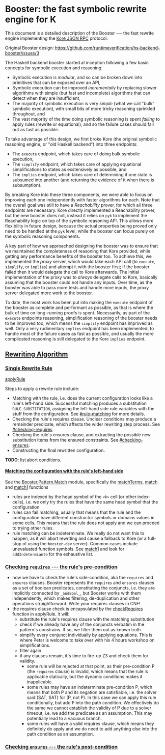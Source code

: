 Booster: the fast symbolic rewrite engine for K
===============================================

This document is a detailed description of the Booster --- the fast rewrite engine implementing the [Kore JSON RPC](./2022-07-18-JSON-RPC-Server-API.md) protocol.

Original Booster design: https://github.com/runtimeverification/hs-backend-booster/issues/3

The Haskell backend booster started at inception following a few basic concepts for symbolic execution and reasoning:

- Symbolic execution is _modular_, and so can be broken down into primitives that can be exposed over an API,
- Symbolic execution can be improved _incrementally_ by replacing slower algorithms with simple (but fast and incomplete) algorithms that can detect when they are insufficient,
- The majority of symbolic execution is very _simple_ (what we call "bulk" symbolic execution), with small bits of more tricky reasoning sprinkled throughout, and
- The vast majority of the time doing symbolic reasoning is spent _failing_ to apply rules (rewrite or equational), and so the failure cases should fall out as fast as possible.

To take advantage of this design, we first broke Kore (the original symbolic reasoning engine, or "old Haskell backend") into three endpoints:

- The `execute` endpoint, which takes care of doing bulk symbolic execution,
- The `simplify` endpoint, which takes care of applying equational simplifications to states as exstensively as possible, and
- The `implies` endpoint, which takes care of determining if one state is subsumed into another (and returning the evidence of it when there is subsumption).

By breaking Kore into these three components, we were able to focus on improving each one independently with faster algorithms for each.
Note that the overall goal was still to have a _Reachability_ prover, for which all three endpoints are necessary.
Kore directly implemented a Reachability prover, but the new booster does not, instead it relies on `pyk` to implement the Reachability logic on top of the symbolic reasoning API.
This allows more flexibility in future design, because the actual properties being proved only need to be handled at the `pyk` level, while the booster can focus purely on the symbolic reasoning components.

A key part of how we approached designing the booster was to ensure that we maintained the completeness of reasoning that Kore provided, while getting any performance benefits of the booster too.
To achieve this, we implemented the _proxy_ server, which would take each API call (to `execute`, `simplify`, or `implies`) and attempt it with the booster first; if the booster failed then it would delegate the call to Kore afterwards.
The initial implementation of the proxy was to _always_ delegate calls to Kore, basically assuming that the booster could not handle any inputs.
Over time, as the booster was able to pass more tests and handle more inputs, the proxy server delegated more work to the booster.

To date, the most work has been put into making the `execute` endpoint of the booster as complete and performant as possible, as that is where the bulk of time on long-running proofs is spent.
Necessarily, as part of the `execute` endpoints reasoning, simplification reasoning of the booster needs to be improved too, which means the `simplify` endpoint has improved as well.
Only a very rudimentary `implies` endpoint has been implemented, to handle most of the failure cases as fast as possible, and usually the more complicated reasoning is still delegated to the Kore `implies` endpoint.

## [Rewriting Algorithm](#rewriting)

### [Single Rewrite Rule](#rewriting-apply-single-rule)

[applyRule](https://github.com/runtimeverification/haskell-backend/blob/3956-booster-rewrite-rule-remainders/booster/library/Booster/Pattern/Rewrite.hs#L329)

Steps to apply a rewrite rule include:

- Matching with the rule, i.e. does the current configuration looks like a rule's left-hand side. Successful matching produces a substitution `RULE_SUBSTITUTION`, assigning the left-hand side rule variables with the stuff from the configuration. See [#rule-matching](#rule-matching) for more details.
- Checking the rule's requires clause. Unclear conditions may produce a remainder predicate, which affects the wider rewriting step process. See [#checking-requires](#checking-requires).
- Checking the rule's ensures clause, and extracting the possible new substitution items from the ensured constraints. See [#checking-ensures](#checking-ensures).
- Constructing the final rewritten configuration.

**TODO**: list abort conditions.

#### [Matching the configuration with the rule's left-hand side](#rule-matching)

See the [Booster.Pattern.Match](https://github.com/runtimeverification/haskell-backend/blob/3956-booster-rewrite-rule-remainders/booster/library/Booster/Pattern/Match.hs#L48) module, specifically the [matchTerms](https://github.com/runtimeverification/haskell-backend/blob/3956-booster-rewrite-rule-remainders/booster/library/Booster/Pattern/Match.hs#L132), [match](https://github.com/runtimeverification/haskell-backend/blob/3956-booster-rewrite-rule-remainders/booster/library/Booster/Pattern/Match.hs#L171) and [match1](https://github.com/runtimeverification/haskell-backend/blob/3956-booster-rewrite-rule-remainders/booster/library/Booster/Pattern/Match.hs#L191) functions
- rules are indexed by the head symbol of the `<k>` cell (or other index-cells), i.e. we only try the rules that have the same head symbol that the configuration
- rules can fail matching, usually that means that the rule and the configuration have different constructor symbols or domains values in some cells.
  This means that the rule does not apply and we can proceed to trying other rules.
- rule matching can be indeterminate. We really do not want this to happen, as it will abort rewriting and cause a fallback to Kore (or a full-stop of using the `booster-dev` server).
  Common cases include unevaluated function symbols. See [match1](https://github.com/runtimeverification/haskell-backend/blob/3956-booster-rewrite-rule-remainders/booster/library/Booster/Pattern/Match.hs#L191) and look for `addIndetermiante` for the exhaustive list.

### [Checking `requires` --- the rule's pre-condition](#checking-requires)

-   now we have to check the rule's side-condition, aka the `requires` and `ensures` clauses. Booster represents the `requires` and `ensures` clauses as a set of boolean predicates, constituting the conjuncts, i.e. they are implicitly connected by `_andBool_`, but Booster works with them independently, which makes filtering, de-duplication and other operations straightforward. Write your requires clauses in CNF!
-   the requires clause check is encapsulated by the [checkRequires](https://github.com/runtimeverification/haskell-backend/blob/3956-booster-rewrite-rule-remainders/booster/library/Booster/Pattern/Rewrite.hs#L496) function in applyRule. It will:
    -   substitute the rule's requires clause with the matching substitution
    -   check if we already have any of the conjuncts verbatim in the pattern's constrains. If so, we filter them out as known truth
    -   simplify every conjunct individually by applying equations. This is where Petar is welcome to take over with his 4 hours workshop on simplifications.
    -   filter again
    -   if any clauses remain, it's time to fire-up Z3 and check them for validity.
        -   some rule will be rejected at that point, as their pre-condition P (the `requires` clause) is invalid, which means that the rule is applicable statically, but the dynamic conditions makes it inapplicable.
        -   some rules may have an indeterminate pre-condition P, which means that both P and its negation are satisfiable, i.e. the solver said (SAT, SAT) for (P, not P).
            In this case we can apply this rule conditionally, but add P into the path condition.
            We effectively do the same we cannot establish the validity of P due to a solver timeout, i.e. we add the predicate as an assumption. This may potentially lead to a vacuous branch.
        -   some rules will have a valid requires clause, which means they definitely do apply and we do need to add anything else into the path condition as an assumption.

### [Checking `ensures` --- the rule's post-condition](#checking-ensures)
